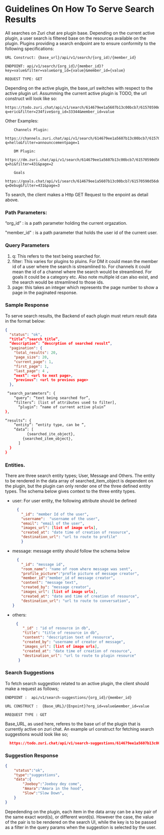 # Guidelines On How To Serve Search Results


All searches on Zuri chat are plugin base. Depending on the current active plugin, a user search is filtered base on the resources available on the plugin. 
Plugins providing a search endpoint are to ensure conformity to the following specifications:

```
URL Construct: {base_url}/api/v1/search/{org_id)/{member_id} 
   
ENDPOINT: api/v1/search/{org_id}/{member_id}?key=value&filter=value&org_id={value}&member_id={value}  
   
REQUEST TYPE: GET 

```

Depending on the active plugin, the base_url switches with respect to the active plugin url. Assumming the current active plugin is TODO, the url construct will look like so:

```  
https://todo.zuri.chat/api/v1/search/614679ee1a5607b13c00bcb7/61570590d56dd3c4d8a9643d?q=eric&filter=234five$org_id=33344&member_id=value 
```

Other Examples:
```
    Channels Plugin:
    https://channels.zuri.chat/api/v1/search/614679ee1a5607b13c00bcb7/61570590d56dd3c4d8a9643d?q=hello&filter=announccementpage=1
 
    DM Plugin:
    https://dm.zuri.chat/api/v1/search/614679ee1a5607b13c00bcb7/61570590d56dd3c4d8a9643d?q=hi&filter=431&page=2
 
    Goals
    https://goals.chat/api/v1/search/614679ee1a5607b13c00bcb7/61570590d56dd3c4d8a9643d?q=Debug&filter=431&page=3

```

To search, the client makes a Http GET Request to the enpoint as detail above.  

### Path Parameters:

  “org_id” : is a path parameter holding the current orgazation.

  "member_id" : is a path parameter that holds the user id of the current user.

### Query Parameters
 1. q: This refers to the text being searched for.
 2. filter: This varies for plugins to pluins. For DM it could mean the member id of a user  where the search is streamlined to. For channels it could mean the id of a channel where the search  would be streamlined. For goals it could be a category etc. Also note multiple id can also exist, and the search would be streamlined to those ids.
 3. page: this takes an integer which represents the page number to show a page in the paginated response.

 
 ### Sample Response
 To serve search results, the Backend of each plugin must return result data in the format below:

```json
{
  "status": "ok", 
  “title”:”search title”,
  “description”: ”descrption of searched result”,
  "pagination": {
    "total_results": 20,   
    "page_size": 20, 
    "current_page": 1,      
    "first_page": 1,    
    "last_page": 4 ,
    “next”: <url to next page>,
    “previous”: <url to previous page>
  },
```

```sh
 “search_parameters”: {
  	“query”: ”text being searched for”,
  	“filters”: [list of attributes used to filter],
	  “plugin”: ”name of current active pluin”
},
```

```sh
“results”: { 
    “entity”: “entity type, can be ”,
    “data”: [
	      {searched_ite_object},
        {searched_item_object},
      ]
  }
}
```

### Entities.

There are three search entity types; User, Message and Others. The entity to be rendered in the data array of searched_item_object is dependent on the plugin, but the plugin can only render one of the three defined entity types. The schema below gives context to the three entity types.

 - user: 
     For user entity, the following attribute should be defined

     ```json
       {
         "_id": "member Id of the user",
         "username":  "username of the user",
         "email": "email of the user",
         "images_url": [list of image urls],
         "created_at": "date time of creation of resource",
         "destination_url": "url to route to profile"
         }
     ```

- message: 
     message entity should follow the schema below
     ```json
       {
         "_id": "message id",
         "room_name": "name of room where message was sent",
         "profile_picture":"profle picture of message creator",
         "member_id":"member_id of message creator",
         "content": "message text",
         "created_by": "message creator",
         "images_url": [list of image urls],
         "created_at": "date and time of creation of resource",
         "destination_url": "url to route to conversation",
     }

- others:
  
```json
     {
        "_id" : "id of resource in db",
        "title": "title of resource in db",
        "content": "description text of resource",
        "created_by": "username of creator of message",
        "images_url": [list of image urls],
        "created_at": "date time of creation of resource",
        "destination_url": "url to route to plugin resource"
      }

```

### Search Suggestions
To fetch search suggestion related to an active plugin, the client should make a request as follows;

``` ENDPOINT :  api/v1/search-suggestions/{org_id}/{member_id}  ```

``` URL CONSTRUCT :  {Base_URL}/{Enpoint}?org_id=value&member_id=value ```

``` RREQUEST TYPE : GET ```

Base_URL, as used here, referes to the base url of the plugin that is currently active on zuri chat. An example url construct for fetching search suggestions would look like so;

```json
  https://todo.zuri.chat/api/v1/search-suggestions/614679ee1a5607b13c00bcb7/61570590d56dd3c4d8a9643d

```

### Suggestion Response 

```json
{
	"status":"ok",
	"type":"suggestions",
	"data":{
		"Joeboy":"Joeboy dey come", 
		"Amara":"Amara in the hood", 
		"Slow":"Slow Down",
	}
}

```
Depedending on the plugin, each item in the data array can be a key pair of the same exact word(s), or different word(s). However the case, the value of the pair is to be rendered on the search UI, while the key is to be passed as a filter in the query params when the suggestion is selected by the user.

